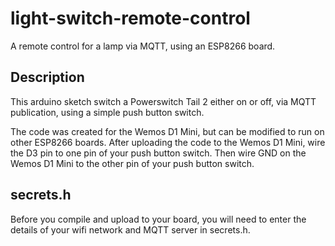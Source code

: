 # light-switch-remote-control
A remote control for a lamp via MQTT, using an ESP8266 board.

## Description
This arduino sketch switch a Powerswitch Tail 2 either on or off, via MQTT publication, using a simple push button switch.

The code was created for the Wemos D1 Mini, but can be modified to run on other ESP8266 boards.
After uploading the code to the Wemos D1 Mini, wire the D3 pin to one pin of your push button switch.
Then wire GND on the Wemos D1 Mini to the other pin of your push button switch.

## secrets.h
Before you compile and upload to your board, you will need to enter the details of your wifi network and MQTT server in secrets.h.
